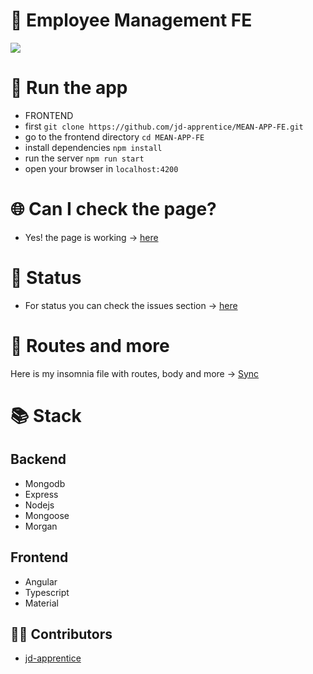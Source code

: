 # 💼 Employee Management FE 

<img src="https://eezee.sg/blog/wp-content/uploads/2018/06/Artboard-3@3x-1200x675.png">

# 🎲 Run the app

- FRONTEND
- first ```git clone https://github.com/jd-apprentice/MEAN-APP-FE.git```
- go to the frontend directory ```cd MEAN-APP-FE```
- install dependencies ```npm install```
- run the server ```npm run start```
- open your browser in ```localhost:4200```

# 🌐 Can I check the page?

- Yes! the page is working -> [here](https://mean-app-fe.vercel.app/)

# 📜 Status

- For status you can check the issues section -> [here](https://github.com/jd-apprentice/MEAN-APP/issues/5)

# 🚧 Routes and more

Here is my insomnia file with routes, body and more -> [Sync](https://ln5.sync.com/dl/5f29d9420/sd8zerwp-6g25wc6b-xgtvge8s-xyvfqusx/view/text/7145965620012)

# 📚 Stack

## Backend

- Mongodb
- Express
- Nodejs
- Mongoose
- Morgan

## Frontend

- Angular
- Typescript
- Material

## 👨‍💻 Contributors

- [jd-apprentice](https://github.com/jd-apprentice)
